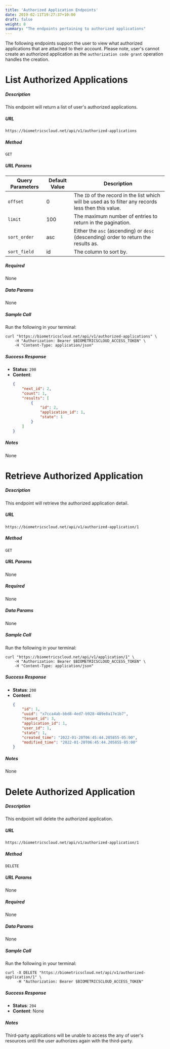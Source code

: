 ```yaml
---
title: 'Authorized Application Endpoints'
date: 2019-02-11T19:27:37+10:00
draft: false
weight: 8
summary: "The endpoints pertaining to authorized applications"
---
```


The following endpoints support the user to view what authorized applications that are attached to their account. Please note, user's cannot create an authorized application as the `authorization code grant` operation handles the creation.

# **List Authorized Applications**
##### Description
This endpoint will return a list of user's authorized applications.

##### URL

`https://biometricscloud.net/api/v1/authorized-applications`

##### Method

`GET`

##### URL Params

Query Parameters | Default Value | Description
--------- | ----------- | -----------
`offset` | 0 | The `ID` of the record in the list which will be used as to filter any records less then this value.
`limit` | 100 | The maximum number of entries to return in the pagination.
`sort_order` | asc | Either the `asc` (ascending) or `desc` (descending) order to return the results as.
`sort_field` | id | The column to sort by.

##### Required

None

##### Data Params

None

##### Sample Call

Run the following in your terminal:

```shell
curl "https://biometricscloud.net/api/v1/authorized-applications" \
    -H "Authorization: Bearer $BIOMETRICSCLOUD_ACCESS_TOKEN" \
    -H "Content-Type: application/json"
```

##### Success Response

  * **Status**: `200`
  * **Content**:
    ```json
    {
        "next_id": 2,
        "count": 1,
        "results": [
            {
                "id": 2,
                "application_id": 1,
                "state": 1
            }
        ]
    }
    ```

##### Notes

None

# **Retrieve Authorized Application**
##### Description
This endpoint will retrieve the authorized application detail.

##### URL

`https://biometricscloud.net/api/v1/authorized-application/1`

##### Method

`GET`

##### URL Params

None

##### Required

None

##### Data Params

None

##### Sample Call

Run the following in your terminal:

```shell
curl "https://biometricscloud.net/api/v1/application/1" \
    -H "Authorization: Bearer $BIOMETRICSCLOUD_ACCESS_TOKEN" \
    -H "Content-Type: application/json"
```

##### Success Response

  * **Status**: `200`
  * **Content**:
    ```json
    {
        "id": 1,
        "uuid": "x7cca4ab-bbd8-4ed7-b928-489e8a17e1b7",
        "tenant_id": 3,
        "application_id": 1,
        "user_id": 1,
        "state": 1,
        "created_time": "2022-01-20T06:45:44.205855-05:00",
        "modified_time": "2022-01-20T06:45:44.205855-05:00"
    }
    ```

##### Notes

None



# **Delete Authorized Application**
##### Description
This endpoint will delete the authorized application.

##### URL

`https://biometricscloud.net/api/v1/authorized-application/1`

##### Method

`DELETE`

##### URL Params

None

##### Required

None

##### Data Params

None

##### Sample Call

Run the following in your terminal:

```shell
curl -X DELETE "https://biometricscloud.net/api/v1/authorized-application/1" \
     -H "Authorization: Bearer $BIOMETRICSCLOUD_ACCESS_TOKEN"
```

##### Success Response

  * **Status**: `204`
  * **Content**: None

##### Notes

Third-party applications will be unable to access the any of user's resources until the user authorizes again with the third-party.
